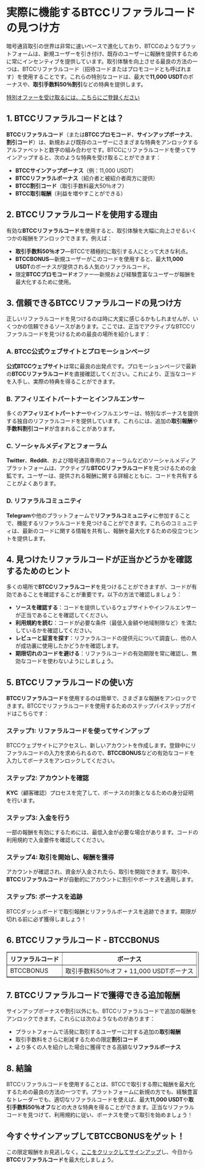 <h1>実際に機能するBTCCリファラルコードの見つけ方</h1>
<p>暗号通貨取引の世界は非常に速いペースで進化しており、BTCCのようなプラットフォームは、新規ユーザーを引き付け、既存のユーザーに報酬を提供するために常にインセンティブを提供しています。取引体験を向上させる最良の方法の一つは、BTCCリファラルコード（招待コードまたはプロモコードとも呼ばれます）を使用することです。これらの特別なコードは、最大で<strong>11,000 USDT</strong>のボーナスや、<strong>取引手数料50％割引</strong>などの特典を提供します。</p>
<p><a href="https://partner.btcc.com/us/c/BTCCBONUS/9303" target="_blank">特別オファーを受け取るには、こちらにご登録ください</a></p>

<img src="https://images.mirror-media.xyz/publication-images/pbBwxyI8X5QE82_CFf1q_.png?height=500&amp;width=1000" decoding="async" data-nimg="fill" class="css-xah9so" style="position: absolute; inset: 0px; box-sizing: border-box; padding: 0px; border: none; margin: auto; display: block; width: 0px; height: 0px; min-width: 100%; max-width: 100%; min-height: 100%; max-height: 100%;">

<h2>1. BTCCリファラルコードとは？</h2>
<p><strong>BTCCリファラルコード</strong>（または<strong>BTCCプロモコード</strong>、<strong>サインアップボーナス</strong>、<strong>割引コード</strong>）は、新規および既存のユーザーにさまざまな特典をアンロックするアルファベットと数字の組み合わせです。BTCCにリファラルコードを使ってサインアップすると、次のような特典を受け取ることができます：</p>
<ul>
<li><strong>BTCCサインアップボーナス</strong>（例：11,000 USDT）</li>
<li><strong>BTCCリファラルボーナス</strong>（紹介者と被紹介者両方に提供）</li>
<li><strong>BTCC割引コード</strong>（取引手数料最大50％オフ）</li>
<li><strong>BTCC取引報酬</strong>（利益を増やすことができる）</li>
</ul>
<h2>2. BTCCリファラルコードを使用する理由</h2>
<p>有効な<strong>BTCCリファラルコード</strong>を使用すると、取引体験を大幅に向上させるいくつかの報酬をアンロックできます。例えば：</p>
<ul>
<li><strong>取引手数料50％オフ</strong>—BTCCで積極的に取引する人にとって大きな利点。</li>
<li><strong>BTCCBONUS</strong>—新規ユーザーがこのコードを使用すると、最大<strong>11,000 USDT</strong>のボーナスが提供される人気のリファラルコード。</li>
<li>限定<strong>BTCCプロモコード</strong>オファー—新規および経験豊富なユーザーが報酬を最大化するために使用。</li>
</ul>
<h2>3. 信頼できるBTCCリファラルコードの見つけ方</h2>
<p>正しいリファラルコードを見つけるのは時に大変に感じるかもしれませんが、いくつかの信頼できるソースがあります。ここでは、正当でアクティブなBTCCリファラルコードを見つけるための最良の場所を紹介します：</p>
<h3>A. BTCC公式ウェブサイトとプロモーションページ</h3>
<p><strong>公式BTCCウェブサイト</strong>は常に最良の出発点です。プロモーションページで最新の<strong>BTCCリファラルコード</strong>を直接確認してください。これにより、正当なコードを入手し、実際の特典を得ることができます。</p>
<h3>B. アフィリエイトパートナーとインフルエンサー</h3>
<p>多くの<strong>アフィリエイトパートナー</strong>やインフルエンサーは、特別なボーナスを提供する独自のリファラルコードを提供しています。これらには、追加の<strong>取引報酬</strong>や<strong>手数料割引コード</strong>が含まれることがあります。</p>
<h3>C. ソーシャルメディアとフォーラム</h3>
<p><strong>Twitter</strong>、<strong>Reddit</strong>、および暗号通貨専用のフォーラムなどのソーシャルメディアプラットフォームは、アクティブな<strong>BTCCリファラルコード</strong>を見つけるための金鉱です。ユーザーは、提供される報酬に関する詳細とともに、コードを共有することがよくあります。</p>
<h3>D. リファラルコミュニティ</h3>
<p><strong>Telegram</strong>や他のプラットフォームで<strong>リファラルコミュニティ</strong>に参加することで、機能するリファラルコードを見つけることができます。これらのコミュニティは、最新のコードに関する情報を共有し、報酬を最大化するための役立つヒントを提供します。</p>
<h2>4. 見つけたリファラルコードが正当かどうかを確認するためのヒント</h2>
<p>多くの場所で<strong>BTCCリファラルコード</strong>を見つけることができますが、コードが有効であることを確認することが重要です。以下の方法で確認しましょう：</p>
<ul>
<li><strong>ソースを確認する</strong>：コードを提供しているウェブサイトやインフルエンサーが正当であることを確認してください。</li>
<li><strong>利用規約を読む</strong>：コードが必要な条件（最低入金額や地域制限など）を満たしているかを確認してください。</li>
<li><strong>レビューと証言を探す</strong>：リファラルコードの提供元について調査し、他の人が成功裏に使用したかどうかを確認します。</li>
<li><strong>期限切れのコードを避ける</strong>：リファラルコードの有効期限を常に確認し、無効なコードを使わないようにしましょう。</li>
</ul>
<h2>5. BTCCリファラルコードの使い方</h2>
<p><strong>BTCCリファラルコード</strong>を使用するのは簡単で、さまざまな報酬をアンロックできます。BTCCでリファラルコードを使用するためのステップバイステップガイドはこちらです：</p>
<h3>ステップ1: リファラルコードを使ってサインアップ</h3>
<p>BTCCウェブサイトにアクセスし、新しいアカウントを作成します。登録中にリファラルコードの入力を求められるので、<strong>BTCCBONUS</strong>などの有効なコードを入力してボーナスをアンロックしてください。</p>
<h3>ステップ2: アカウントを確認</h3>
<p><strong>KYC</strong>（顧客確認）プロセスを完了して、ボーナスの対象となるための身分証明を行います。</p>
<h3>ステップ3: 入金を行う</h3>
<p>一部の報酬を有効にするためには、最低入金が必要な場合があります。コードの利用規約で入金要件を確認してください。</p>
<h3>ステップ4: 取引を開始し、報酬を獲得</h3>
<p>アカウントが確認され、資金が入金されたら、取引を開始できます。取引中、<strong>BTCCリファラルコード</strong>が自動的にアカウントに割引やボーナスを適用します。</p>
<h3>ステップ5: ボーナスを追跡</h3>
<p>BTCCダッシュボードで取引報酬とリファラルボーナスを追跡できます。期限が切れる前に必ず獲得しましょう！</p>
<h2>6. BTCCリファラルコード - BTCCBONUS</h2>
<table border="1">
<thead>
<tr>
<th>リファラルコード</th>
<th>ボーナス</th>
</tr>
</thead>
<tbody>
<tr>
<td>BTCCBONUS</td>
<td>取引手数料50％オフ + 11,000 USDTボーナス</td>
</tr>
</tbody>
</table>
<h2>7. BTCCリファラルコードで獲得できる追加報酬</h2>
<p>サインアップボーナスや割引以外にも、BTCCリファラルコードで追加の報酬をアンロックできます。これらには次のようなものがあります：</p>
<ul>
<li>プラットフォームで活発に取引するユーザーに対する追加の<strong>取引報酬</strong></li>
<li>取引手数料をさらに削減するための限定<strong>割引コード</strong></li>
<li>より多くの人を紹介した場合に獲得できる高額な<strong>リファラルボーナス</strong></li>
</ul>
<h2>8. 結論</h2>
<p>BTCCリファラルコードを使用することは、BTCCで取引する際に報酬を最大化するための最良の方法の一つです。プラットフォームに新規の方でも、経験豊富なトレーダーでも、適切なリファラルコードを使えば、最大<strong>11,000 USDT</strong>や<strong>取引手数料50％オフ</strong>などの大きな特典を得ることができます。正当なリファラルコードを見つけて、利用規約に従い、ボーナスを使って取引を始めましょう！</p>
<h2>今すぐサインアップしてBTCCBONUSをゲット！</h2>
<p>この限定報酬をお見逃しなく。<a href="https://partner.btcc.com/us/c/BTCCBONUS/9303">ここをクリックしてサインアップ</a>し、今日から<strong>BTCCリファラルコード</strong>を最大化しましょう。</p>
</body>
</html>
